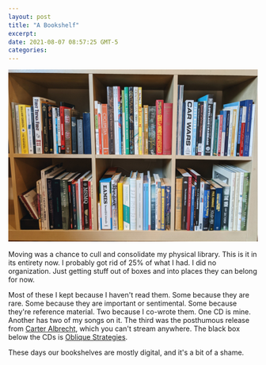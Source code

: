 ```yaml
---
layout: post
title: "A Bookshelf"
excerpt: 
date: 2021-08-07 08:57:25 GMT-5
categories: 
---
```


![](/assets/2021/08/bookshelf.jpg)

Moving was a chance to cull and consolidate my physical library. This is it in its entirety now. I probably got rid of 25% of what I had. I did no organization. Just getting stuff out of boxes and into places they can belong for now.

Most of these I kept because I haven't read them. Some because they are rare. Some because they are important or sentimental. Some because they're reference material. Two because I co-wrote them. One CD is mine. Another has two of my songs on it. The third was the posthumous release from [Carter Albrecht](https://en.wikipedia.org/wiki/Carter_Albrecht), which you can't stream anywhere. The black box below the CDs is [Oblique Strategies](https://en.wikipedia.org/wiki/Oblique_Strategies).

These days our bookshelves are mostly digital, and it's a bit of a shame.
